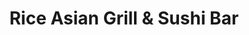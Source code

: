 ---
layout: place
title: "Rice Asian Grill & Sushi Bar"
permalink: /alabama/mobile/rice-asian-grill-sushi-bar.html
stateAbbr: AL
stateName: Alabama
cityName: Mobile
seo:
  name: "Rice Asian Grill & Sushi Bar"
  type: Restaurant
  links: https://riceasiangrilltogo.com/
description: "Rice Asian Grill & Sushi Bar serves delicious sushi in Mobile, Alabama. Try fresh Japanese dishes for a great dining experience. Available for takeout, delivery, lunch, and dinner."
place_id: ChIJ3e7zT-5MmogRWzbj3jdGrLE
photos:
  - name: >-
      places/ChIJ3e7zT-5MmogRWzbj3jdGrLE/photos/AeeoHcK2rVezi2Jeb32glUC4ScpxlWntVdqHwcbqU2O0xvj3ds6VZhAXa_dmwNIEERPSMh3xP-V0PekVsBKvfqiDf0i98vXXz685E3c6Cob3Lj6UdoPWUMwYy4XTvZBYg34DAMJmYniHZ05eO1fWRP4rIvUCPzdZj4juz3kSn2Aj1VYxXwWL5hfl8m-hA6LfklvIOyA0aocAMLwz8UT8QcieSKx-v-UCRHdbwXHilp0_6gMNTjmd2boqfOPWx2asy1Dj_WABDB8Rg62q7f5eh30SIKNYqmXrPm_D1RXjE-RyRXFoRw
    widthPx: 1080
    heightPx: 810
    authorAttributions:
      - displayName: Rice Asian Grill & Sushi Bar
        uri: https://maps.google.com/maps/contrib/112947327488306103431
        photoUri: >-
          https://lh3.googleusercontent.com/a/ACg8ocLy6oEaPQZvmtca4lPX7xuxoqmnVgFPFdtXHHKZQPgyLHNMmA=s100-p-k-no-mo
    flagContentUri: >-
      https://www.google.com/local/imagery/report/?cb_client=maps_api_places.places_api&image_key=!1e10!2sAF1QipPqloqH3igCkoIEw_E2SrVaOUoyzUaLbMLh3PXf&hl=en-US
    googleMapsUri: >-
      https://www.google.com/maps/place//data=!3m4!1e2!3m2!1sAF1QipPqloqH3igCkoIEw_E2SrVaOUoyzUaLbMLh3PXf!2e10!4m2!3m1!1s0x889a4cee4ff3eedd:0xb1ac4637dee3365b
  - name: >-
      places/ChIJ3e7zT-5MmogRWzbj3jdGrLE/photos/AeeoHcJ-9KzK3f8c_e95U8NLELp0MJIGSeY9lUhUEPJDz4QejXgNQF0qx4Dch-IXw4s0cR7MZgXO9OLybEW4hSN02zKTMEnZolYjmBFvwTX9_HQXv4iP_HpXEeA4Hptdcoc9wGb4bNhClxfLS3Pa_xSW5zcIN_bLhSjBCeFnW8v1liLVyXUBifdKJ7WD_mB7qCkImzGweZPYWpfsSQ9GNhcWpBG8pawvcw8FvWoDpK0PHX9PEkhKwAb8fH2ScNP3GA7rKD460V42zct5R8o-uCwHjv6jKrXCpKtplhnlRyrZ2jXpVg
    widthPx: 960
    heightPx: 768
    authorAttributions:
      - displayName: Rice Asian Grill & Sushi Bar
        uri: https://maps.google.com/maps/contrib/112947327488306103431
        photoUri: >-
          https://lh3.googleusercontent.com/a/ACg8ocLy6oEaPQZvmtca4lPX7xuxoqmnVgFPFdtXHHKZQPgyLHNMmA=s100-p-k-no-mo
    flagContentUri: >-
      https://www.google.com/local/imagery/report/?cb_client=maps_api_places.places_api&image_key=!1e10!2sAF1QipPGdspk_sQyVwtrlB_6p_gmqNfuqmXuQm_AC2Yd&hl=en-US
    googleMapsUri: >-
      https://www.google.com/maps/place//data=!3m4!1e2!3m2!1sAF1QipPGdspk_sQyVwtrlB_6p_gmqNfuqmXuQm_AC2Yd!2e10!4m2!3m1!1s0x889a4cee4ff3eedd:0xb1ac4637dee3365b
  - name: >-
      places/ChIJ3e7zT-5MmogRWzbj3jdGrLE/photos/AeeoHcLVAQrRWTFGdq2kLQzozsQYGH1ouFmlnjlABsrqS5NiFoGcYZKWLv4ZSraJZ5XZRnFgCdq860w9ZoXloS9yCdcJj1ZwKFSEe5FcrBytaXZZNCL0qh8n52pzBn8BB1botDFJEddTGycyPpd7fGLs9uFYiQ6FzrPZzI0UWC8UC3rQDn6r9Mwuzx5BbXVcrueCpi0qVt7tSJHQWw2P4NahQErBIbzCk20G8MJZEpbJjggzVt2uAqZwHR0_IVWkoJPunoo94OUhOZG2JitdD7R93MH0TrskLD1BpNXXCPRTCaS3__5z1xB-pcG2zFZGroDqI1CS6Plk5up4m4KfqIqUY6szx1DMxUMA5GHCouCXouSX34OBXFGQsvaY5ux8-OYVs_5F_O6mwxWrQlyck1C8nHRxxUUJ1j_zpzt3XjK5YHXxjNQ
    widthPx: 3024
    heightPx: 4032
    authorAttributions:
      - displayName: Hey Jude
        uri: https://maps.google.com/maps/contrib/114524315967923179605
        photoUri: >-
          https://lh3.googleusercontent.com/a-/ALV-UjWaqecloBiHT-yvIQ4xttmtiREAxYjCIFl3uqv3qFGDfrtJdKFi=s100-p-k-no-mo
    flagContentUri: >-
      https://www.google.com/local/imagery/report/?cb_client=maps_api_places.places_api&image_key=!1e10!2sCIHM0ogKEICAgMCI8srCzgE&hl=en-US
    googleMapsUri: >-
      https://www.google.com/maps/place//data=!3m4!1e2!3m2!1sCIHM0ogKEICAgMCI8srCzgE!2e10!4m2!3m1!1s0x889a4cee4ff3eedd:0xb1ac4637dee3365b
  - name: >-
      places/ChIJ3e7zT-5MmogRWzbj3jdGrLE/photos/AeeoHcIolm5K28rGhl5HmihqVooV0UDBLXSTTCdPDENJ_z7vRBzeEZWBT-3xuuRsSMUY8uYOxvUB1du9pSzwdxq8a-16p9f0HtXIp3LyBiCfghSCMhK0ch1ty0hG3vqk1XjCn2wp3ie2_SucfLmnwPGilpjp38J4XB3sT0LLyqjWFdTDafInE7HaUqPpyYRFr8Qk38uk4xR6HUTI1jxH07amhyIWxOdzFuLjZeIcDfnPyPJa-5XdmEwFLvVZEFciLCw9AmrVr-M-Z71qjGltQ8YcAl1PPSgNAWYr26Kpetkl4nnuxWc963i6bCVWW50vJDrImWklVONo5l6a53ERYaf32wVRAMlXvtscbrC8G8qLH-8Q81RrsdmkLZth8yblPfcn_djrhkdW4Lzty2iw_Cf5lFZO4EkVLa5sG-4BZ2iigBOoVQ
    widthPx: 4032
    heightPx: 3024
    authorAttributions:
      - displayName: Hudson Marina Rentals
        uri: https://maps.google.com/maps/contrib/105976652871183519299
        photoUri: >-
          https://lh3.googleusercontent.com/a/ACg8ocL3tZrF7p4quLt4tqDa-IPMz7R9oMZQJITBO56l6U-gS14jGg=s100-p-k-no-mo
    flagContentUri: >-
      https://www.google.com/local/imagery/report/?cb_client=maps_api_places.places_api&image_key=!1e10!2sCIHM0ogKEICAgIC37pWZdw&hl=en-US
    googleMapsUri: >-
      https://www.google.com/maps/place//data=!3m4!1e2!3m2!1sCIHM0ogKEICAgIC37pWZdw!2e10!4m2!3m1!1s0x889a4cee4ff3eedd:0xb1ac4637dee3365b
  - name: >-
      places/ChIJ3e7zT-5MmogRWzbj3jdGrLE/photos/AeeoHcKPsYDk3Fj-KRCDJY3ZnsDCnoxMZX8rlZ-SsHNhMQNn_eVCxS6fYFAyStQwjWKuZevFWIeyCGXTyAiHip8iq-gFoGwShSHbshfxKyVGYYRyxcyywi8s3b51Gk_35s9pCdQYC-o75n37v1sHcZwB4kEjMDoBpzpnrgiq3KYAMZ6bvIYN7y3xo8WdJqCPXypg25etLz5ppBP07f0fdztlkwkeiVLDoe2ajXFMRz3zr7NAIR51BfsY1GZWyJO7mg8lUZRWTs_lk4LG3CjtAYPx_yjCTfRJUSFj1hxPzgSVH8rrPj7Ctt0cc2A470GXW-w_C2Wi6Ze_PFzUSPgOPyiYPe0eJSPWOTgrHQ_oEEPjf_QkCt563EPcWKOITiX3E53IKNCIivAXSWII15zXJtamP-6HM353r1-4zuQ2gEMOlR73tiI
    widthPx: 2048
    heightPx: 1536
    authorAttributions:
      - displayName: Brandy Mullinax
        uri: https://maps.google.com/maps/contrib/110288146396648419438
        photoUri: >-
          https://lh3.googleusercontent.com/a/ACg8ocLesc2F1A81aYJoG8zAtwJbHj6f99F1PMioMsZKJKjz7mi4lg=s100-p-k-no-mo
    flagContentUri: >-
      https://www.google.com/local/imagery/report/?cb_client=maps_api_places.places_api&image_key=!1e10!2sCIHM0ogKEICAgMCgnK_dogE&hl=en-US
    googleMapsUri: >-
      https://www.google.com/maps/place//data=!3m4!1e2!3m2!1sCIHM0ogKEICAgMCgnK_dogE!2e10!4m2!3m1!1s0x889a4cee4ff3eedd:0xb1ac4637dee3365b
  - name: >-
      places/ChIJ3e7zT-5MmogRWzbj3jdGrLE/photos/AeeoHcJw7IzAg_IG3jBvSW5SWS9h-7zHYaypNMTLgWfBgTLbhaNBlIleGWsXc8MKUpM1kPkK10lwg4WysXqwB-P4qkiE9-0jVtJMEnOWSL7POcIiK07yFfjRb-mXevz2nPqjt02CeLMjkHjI_eZRI_RWMCc2tFQhgTMte48f0vO9Cbi8zhwQ0njuFMxQc-0rlsxjQ4fgJNufgTHmvtgZG5zTC4eAnsAQgfNiDIcdgcUD-d2YmBhvWRxM7uIux2bJFy8BiB0b90mz5OxSIsKKOLxfGwCApXDSSQ5vxTTxvWRIYXCf1DXc4-S5Pv45e6eIXfYxMvDVrh3RWHdRUMZ5T8cEhwagwtgej3mmxAcw4H4n6HqS2W2LH00jooms97HNuwcHythQlKOVGXIBdjTC0TKIxVtikWNTYypH_loqVzAR22L7xPIR
    widthPx: 4080
    heightPx: 3072
    authorAttributions:
      - displayName: Jeff Byrd
        uri: https://maps.google.com/maps/contrib/116836276111668784625
        photoUri: >-
          https://lh3.googleusercontent.com/a-/ALV-UjXVVPusyMytuw-nGf_eYOlpsQIKW3_fD63aHDDZ8pLpG4b_UteiXw=s100-p-k-no-mo
    flagContentUri: >-
      https://www.google.com/local/imagery/report/?cb_client=maps_api_places.places_api&image_key=!1e10!2sCIHM0ogKEICAgIDn876chAE&hl=en-US
    googleMapsUri: >-
      https://www.google.com/maps/place//data=!3m4!1e2!3m2!1sCIHM0ogKEICAgIDn876chAE!2e10!4m2!3m1!1s0x889a4cee4ff3eedd:0xb1ac4637dee3365b
  - name: >-
      places/ChIJ3e7zT-5MmogRWzbj3jdGrLE/photos/AeeoHcJh0dS2AJhX7hr4Fd-uisoYB4eby9g7dhFyEEzX_-InVr1N52OBx8wJIo4bcVCD0XorNUUWj3Rh5bGhEWXxCC7pN3h-PDYuAwFKT-P6Docdj4Cgov_nFpI_NJrlBst0Yadg7AaYKh7efZjI2sGsB7paLWAw6LU_Qr2LYbFHflMoc9WuLneirNKngPbshMHkgqfvDnnaRO30-DRfjNIgxD6bjGMFtuIUFZ6xc2OBiQ-pNsyS2JL_OKUpzg3rj71bGJ-q-oeWxhIjTwIFphfGUvcOWpXkEYpb77N4w6vMcq_oxQoBb6lb8HvksUV4FZFck29CwcIX_GsrEJz2qf7ku_oKmfgqtAZ_AsuTC9UfhuNvqVBzdFfKW8KndH3d1o_PQmwQwo_MaSyjidFKFRxoeFS7wF813G2dWi3kgOHmznY
    widthPx: 3072
    heightPx: 4080
    authorAttributions:
      - displayName: Jeff Byrd
        uri: https://maps.google.com/maps/contrib/116836276111668784625
        photoUri: >-
          https://lh3.googleusercontent.com/a-/ALV-UjXVVPusyMytuw-nGf_eYOlpsQIKW3_fD63aHDDZ8pLpG4b_UteiXw=s100-p-k-no-mo
    flagContentUri: >-
      https://www.google.com/local/imagery/report/?cb_client=maps_api_places.places_api&image_key=!1e10!2sCIHM0ogKEICAgIDzpYKYdw&hl=en-US
    googleMapsUri: >-
      https://www.google.com/maps/place//data=!3m4!1e2!3m2!1sCIHM0ogKEICAgIDzpYKYdw!2e10!4m2!3m1!1s0x889a4cee4ff3eedd:0xb1ac4637dee3365b
  - name: >-
      places/ChIJ3e7zT-5MmogRWzbj3jdGrLE/photos/AeeoHcJEzEOc9txp_IU1WV9cImMH3Y9zRzUemw1huHFpn4aeWlMHQpvgEuv2v8Vutu7W5HRhYNSfho54pdUzzW2FnkKsIg-1mi_DYrkgHfaYq93Vcsvwcx-QGm2k_I-q65I3m-fhKNGSUDp5TFa1uGXWErjvTmww1XNNNQsZ-z8ex-lbVLkrMtjj1OwX6f-8EKGaf6zy_7BEhuO4-yPsRsTzHbXxWnKkunGy5VoOZhCNYXWaQnNi8OisWDzJ-4crEbdiMJPqtXTI3Jw4xSzbOS5sFwg_7gsOJbeujNw4BpmiClD13d3D87WBUtvYSOajk0LshLNK_KGaLHiRF0shiEdeguMju7oE406M0KWEk9ZsuTpr8JVkuvmVp-o3iVzKA2YzoRP3sQnVF-S8QGl7aO0-8AppXxi3pWEH0mmt_TsZYVQYRw
    widthPx: 1170
    heightPx: 1541
    authorAttributions:
      - displayName: Fairy Tail
        uri: https://maps.google.com/maps/contrib/114013287273872697386
        photoUri: >-
          https://lh3.googleusercontent.com/a-/ALV-UjX4yjevm8-pNbdt18oj3PWA-PZCqKUI5uucYn4SzTVQA4kjNUM=s100-p-k-no-mo
    flagContentUri: >-
      https://www.google.com/local/imagery/report/?cb_client=maps_api_places.places_api&image_key=!1e10!2sCIHM0ogKEICAgIDrl72jfw&hl=en-US
    googleMapsUri: >-
      https://www.google.com/maps/place//data=!3m4!1e2!3m2!1sCIHM0ogKEICAgIDrl72jfw!2e10!4m2!3m1!1s0x889a4cee4ff3eedd:0xb1ac4637dee3365b
  - name: >-
      places/ChIJ3e7zT-5MmogRWzbj3jdGrLE/photos/AeeoHcJTcJgGmG3u1FkrUam_COrL_yKxgRhD0QzPUnw7NJkyY7pZioredOALvr_XRZN8uL-uOOxNPrLF5hH6dEyXEx6TzsDR24vf6QY_GPMHJUqx4se3vMbBnMkfSMlvYwkKIbPRt237pciKqVt4lfzl2BYiKfCHSysvOK8_qYtJP_NKIsOx0jkP8AYNQX0vQrEN0l6H4cKLAfGZc7UVJ_mj1xhBUGhnSA-cStNl3AB3GxskVm_GkImKTHnbyAQYU0jw69ksp-GKE0rOh8nvI0Zuc3KW8HREdC4DjgA7grAn27OduAGXb0guiVg1U0_9c5zNpmhUuaw4K1Ow_Wdq26bZZOf1tI3Ujy_qM6Mx-XvApdCSUt0ZoZjpx9USNMVtw_8hORtEaGFQ91zuGKKMtA00Pn6_KBt3eP0VPniO9CVx-1vMVA
    widthPx: 3600
    heightPx: 4800
    authorAttributions:
      - displayName: Ryan Beverly
        uri: https://maps.google.com/maps/contrib/110124706006744555634
        photoUri: >-
          https://lh3.googleusercontent.com/a-/ALV-UjUvyTBzY8z58LHrHeKWW8k3TjME8btNkykUdIAqAln8mraTdX_FDA=s100-p-k-no-mo
    flagContentUri: >-
      https://www.google.com/local/imagery/report/?cb_client=maps_api_places.places_api&image_key=!1e10!2sCIHM0ogKEICAgICh2Nq5Ng&hl=en-US
    googleMapsUri: >-
      https://www.google.com/maps/place//data=!3m4!1e2!3m2!1sCIHM0ogKEICAgICh2Nq5Ng!2e10!4m2!3m1!1s0x889a4cee4ff3eedd:0xb1ac4637dee3365b
  - name: >-
      places/ChIJ3e7zT-5MmogRWzbj3jdGrLE/photos/AeeoHcKHppR-WVJbLRoUx1yzVnZyuHk5JWpQj6R2qTjopeGglUqrNOa6ha7comhaapTmkRnUtbtXPz4sLOUPof6Ez52PQOkP5Ih7H_4l-ezTTWfqF58T5tDaR5eoxCLI9vSh4_eGgLJhrC6ZSiIaau27eFOBHogDehMjjJsnlL4DpuQjzO3GfiyYlrm9nWfOjJ-At4HMK1ZFMpg93PONH5mVqF3jfhL653o9jX2ej6ZBN9UBd8yQswJ13t0-PKB4QlnxD-n4YBi4NQbmh1nunS9qKl48mOS0P3V7brUxfN0xDCZEzujNtAKq_nlPbadDofhJ_Sz-CRtzb4ioAvUN3tUA-kfkRuiGzeM8D9ElvdmNJbiu5IkzDpvvKGM0i4Jk-9HPL_Gy4wIIICahewDeVCQP2OgXVKBMFOgNesle-Y6b6vMGMyZO
    widthPx: 3600
    heightPx: 4800
    authorAttributions:
      - displayName: Ryan Beverly
        uri: https://maps.google.com/maps/contrib/110124706006744555634
        photoUri: >-
          https://lh3.googleusercontent.com/a-/ALV-UjUvyTBzY8z58LHrHeKWW8k3TjME8btNkykUdIAqAln8mraTdX_FDA=s100-p-k-no-mo
    flagContentUri: >-
      https://www.google.com/local/imagery/report/?cb_client=maps_api_places.places_api&image_key=!1e10!2sCIHM0ogKEICAgICh2Nq5tgE&hl=en-US
    googleMapsUri: >-
      https://www.google.com/maps/place//data=!3m4!1e2!3m2!1sCIHM0ogKEICAgICh2Nq5tgE!2e10!4m2!3m1!1s0x889a4cee4ff3eedd:0xb1ac4637dee3365b
address: 3964 Government Blvd, Mobile, AL 36693, USA
street: 3964 Government Blvd
city: Mobile
state: AL
zip: '36693'
country: USA
neighborhood: Skyland Park
latitude: '30.638794'
longitude: '-88.140827'
accessibility_options:
  wheelchairAccessibleParking: true
  wheelchairAccessibleEntrance: true
  wheelchairAccessibleRestroom: true
  wheelchairAccessibleSeating: true
business_status: OPERATIONAL
name: Rice Asian Grill & Sushi Bar
google_maps_links:
  directionsUri: >-
    https://www.google.com/maps/dir//''/data=!4m7!4m6!1m1!4e2!1m2!1m1!1s0x889a4cee4ff3eedd:0xb1ac4637dee3365b!3e0
  placeUri: https://maps.google.com/?cid=12802685046484055643
  writeAReviewUri: >-
    https://www.google.com/maps/place//data=!4m3!3m2!1s0x889a4cee4ff3eedd:0xb1ac4637dee3365b!12e1
  reviewsUri: >-
    https://www.google.com/maps/place//data=!4m4!3m3!1s0x889a4cee4ff3eedd:0xb1ac4637dee3365b!9m1!1b1
  photosUri: >-
    https://www.google.com/maps/place//data=!4m3!3m2!1s0x889a4cee4ff3eedd:0xb1ac4637dee3365b!10e5
primary_type: Restaurant
opening_hours:
  regular: null
  current: null
secondary_opening_hours:
  regular:
    weekdayDescriptions: null
    type: null
  current:
    weekdayDescriptions: null
    type: null
phone: (251) 378-8083
price_level: PRICE_LEVEL_MODERATE
price_range: $10 &ndash; $20
rating: '4.4'
rating_count: 512
website: https://riceasiangrilltogo.com/
reviews:
  - name: >-
      places/ChIJ3e7zT-5MmogRWzbj3jdGrLE/reviews/ChZDSUhNMG9nS0VJQ0FnTUNJOHNyQ0RnEAE
    relativePublishTimeDescription: a week ago
    rating: 4
    text:
      text: >-
        I always enjoy a visit to Rice, especially at lunch time. The servers
        are always pleasant, and I’ve never been disappointed in the quality or
        quantity of the food.

        I was with a friend this time who has very strong food allergies. She
        told the server exactly what she wanted, which was completely off the
        menu, and that’s exactly what she received. That is very helpful when
        you’re limited in what you can eat to stay healthy.

        I like their lunch combo. This time I had a small ginger salad, egg drop
        soup, and the ginger stirfry (pictured here). All the dishes were very
        tasty and moderately priced.


        Yes! I will dine in here again.
      languageCode: en
    originalText:
      text: >-
        I always enjoy a visit to Rice, especially at lunch time. The servers
        are always pleasant, and I’ve never been disappointed in the quality or
        quantity of the food.

        I was with a friend this time who has very strong food allergies. She
        told the server exactly what she wanted, which was completely off the
        menu, and that’s exactly what she received. That is very helpful when
        you’re limited in what you can eat to stay healthy.

        I like their lunch combo. This time I had a small ginger salad, egg drop
        soup, and the ginger stirfry (pictured here). All the dishes were very
        tasty and moderately priced.


        Yes! I will dine in here again.
      languageCode: en
    authorAttribution:
      displayName: Hey Jude
      uri: https://www.google.com/maps/contrib/114524315967923179605/reviews
      photoUri: >-
        https://lh3.googleusercontent.com/a-/ALV-UjWaqecloBiHT-yvIQ4xttmtiREAxYjCIFl3uqv3qFGDfrtJdKFi=s128-c0x00000000-cc-rp-mo-ba5
    publishTime: '2025-03-31T22:27:23.536664Z'
    flagContentUri: >-
      https://www.google.com/local/review/rap/report?postId=ChZDSUhNMG9nS0VJQ0FnTUNJOHNyQ0RnEAE&d=17924085&t=1
    googleMapsUri: >-
      https://www.google.com/maps/reviews/data=!4m6!14m5!1m4!2m3!1sChZDSUhNMG9nS0VJQ0FnTUNJOHNyQ0RnEAE!2m1!1s0x889a4cee4ff3eedd:0xb1ac4637dee3365b
  - name: >-
      places/ChIJ3e7zT-5MmogRWzbj3jdGrLE/reviews/ChdDSUhNMG9nS0VJQ0FnTURndTVLOTFRRRAB
    relativePublishTimeDescription: a month ago
    rating: 1
    text:
      text: >-
        The vegetable roll and rice was the best part. I didn’t like the meat or
        spice or chicken wontons. The water and soup tasted of chlorine and bad
        spice. The bathrooms and restaurant were clean and quiet. No military
        discount.
      languageCode: en
    originalText:
      text: >-
        The vegetable roll and rice was the best part. I didn’t like the meat or
        spice or chicken wontons. The water and soup tasted of chlorine and bad
        spice. The bathrooms and restaurant were clean and quiet. No military
        discount.
      languageCode: en
    authorAttribution:
      displayName: Katrina Webb
      uri: https://www.google.com/maps/contrib/117974089004620237499/reviews
      photoUri: >-
        https://lh3.googleusercontent.com/a-/ALV-UjVFJ9B6VRsKiWNP_YdXc_WBUOVI39bkR6FmYZ4WoiuhyHDXZPY=s128-c0x00000000-cc-rp-mo-ba3
    publishTime: '2025-02-27T19:33:57.222041Z'
    flagContentUri: >-
      https://www.google.com/local/review/rap/report?postId=ChdDSUhNMG9nS0VJQ0FnTURndTVLOTFRRRAB&d=17924085&t=1
    googleMapsUri: >-
      https://www.google.com/maps/reviews/data=!4m6!14m5!1m4!2m3!1sChdDSUhNMG9nS0VJQ0FnTURndTVLOTFRRRAB!2m1!1s0x889a4cee4ff3eedd:0xb1ac4637dee3365b
  - name: >-
      places/ChIJ3e7zT-5MmogRWzbj3jdGrLE/reviews/ChZDSUhNMG9nS0VJQ0FnTUNnbktfZFFnEAE
    relativePublishTimeDescription: a month ago
    rating: 5
    text:
      text: >-
        This was our first time trying Rice. We’ve been interested in the menu,
        but haven’t had the chance to make a visit, but tonight was Valentine’s
        and we were looking for a low key spot with an open table and decided to
        give it a try since it’s off the beaten path.


        We were pleasantly surprised by the warm ambiance and low, intimate
        lighting upon entry. They were pretty busy, which I took as a good sign,
        but we were seated immediately and our server was super friendly from
        the start. She made nice conversation and was very attentive throughout
        the evening.


        We tried the Bulldog roll, the Spicy salmon roll, seaweed salad, tuna
        nigiri, and I had the Thai BBQ chicken entree. Everything was absolutely
        fantastic! The rolls were balanced with great flavor profiles and we
        felt the fish and seaweed salad were some of the freshest quality we’ve
        gotten anywhere lately. However, I REALLY have to praise the chicken. I
        used to patron a very popular Thai restaurant in Birmingham that served
        its own rendition of Thai BBQ chicken, and it was amongst my most
        favorite dishes from anywhere. It’s been well over a decade since I’ve
        been there and I’ve never seen it served anywhere else. I must tell you,
        the Thai BBQ chicken from Rice was just as good and brought back so many
        fond memories of the place I used to go in Bham. The light sweet and
        savory sauce was just as I have always remembered and the chicken was so
        tender, succulent, and just fall off the bone. I honestly don’t know how
        they manage to compose a dish so well with such a fast turn around, but
        it was truly a delight.


        Lastly, I have to comment on the prices. I was shocked at how affordable
        everything was. My entree alone would’ve fetched twice as much downtown
        and my soco cocktail was only $6, which is unheard for any alcoholic
        beverage from many other places. We each had a drink, 2 sushi rolls,
        additional sides and a large entree and still came out around $80
        including tip. Honestly, we can’t wait to go back. I highly recommend!
      languageCode: en
    originalText:
      text: >-
        This was our first time trying Rice. We’ve been interested in the menu,
        but haven’t had the chance to make a visit, but tonight was Valentine’s
        and we were looking for a low key spot with an open table and decided to
        give it a try since it’s off the beaten path.


        We were pleasantly surprised by the warm ambiance and low, intimate
        lighting upon entry. They were pretty busy, which I took as a good sign,
        but we were seated immediately and our server was super friendly from
        the start. She made nice conversation and was very attentive throughout
        the evening.


        We tried the Bulldog roll, the Spicy salmon roll, seaweed salad, tuna
        nigiri, and I had the Thai BBQ chicken entree. Everything was absolutely
        fantastic! The rolls were balanced with great flavor profiles and we
        felt the fish and seaweed salad were some of the freshest quality we’ve
        gotten anywhere lately. However, I REALLY have to praise the chicken. I
        used to patron a very popular Thai restaurant in Birmingham that served
        its own rendition of Thai BBQ chicken, and it was amongst my most
        favorite dishes from anywhere. It’s been well over a decade since I’ve
        been there and I’ve never seen it served anywhere else. I must tell you,
        the Thai BBQ chicken from Rice was just as good and brought back so many
        fond memories of the place I used to go in Bham. The light sweet and
        savory sauce was just as I have always remembered and the chicken was so
        tender, succulent, and just fall off the bone. I honestly don’t know how
        they manage to compose a dish so well with such a fast turn around, but
        it was truly a delight.


        Lastly, I have to comment on the prices. I was shocked at how affordable
        everything was. My entree alone would’ve fetched twice as much downtown
        and my soco cocktail was only $6, which is unheard for any alcoholic
        beverage from many other places. We each had a drink, 2 sushi rolls,
        additional sides and a large entree and still came out around $80
        including tip. Honestly, we can’t wait to go back. I highly recommend!
      languageCode: en
    authorAttribution:
      displayName: Brandy Mullinax
      uri: https://www.google.com/maps/contrib/110288146396648419438/reviews
      photoUri: >-
        https://lh3.googleusercontent.com/a/ACg8ocLesc2F1A81aYJoG8zAtwJbHj6f99F1PMioMsZKJKjz7mi4lg=s128-c0x00000000-cc-rp-mo-ba3
    publishTime: '2025-02-15T03:04:51.202250Z'
    flagContentUri: >-
      https://www.google.com/local/review/rap/report?postId=ChZDSUhNMG9nS0VJQ0FnTUNnbktfZFFnEAE&d=17924085&t=1
    googleMapsUri: >-
      https://www.google.com/maps/reviews/data=!4m6!14m5!1m4!2m3!1sChZDSUhNMG9nS0VJQ0FnTUNnbktfZFFnEAE!2m1!1s0x889a4cee4ff3eedd:0xb1ac4637dee3365b
  - name: >-
      places/ChIJ3e7zT-5MmogRWzbj3jdGrLE/reviews/ChZDSUhNMG9nS0VJQ0FnSURybDcyalR3EAE
    relativePublishTimeDescription: 8 months ago
    rating: 5
    text:
      text: >-
        Amazing Thai food in AL! The crab rangoons were crispy and filled with
        filling, and the satay sticks were so juicy and tender! They didn’t need
        any sauce, but the peanut sauce paired with it was next level! The fried
        rice tasted like hibachi, and the serving sizes were really good. The
        coconut sauce on the mango sticky rice was nutty and creamy, pairing
        perfectly with the fresh juicy mango!
      languageCode: en
    originalText:
      text: >-
        Amazing Thai food in AL! The crab rangoons were crispy and filled with
        filling, and the satay sticks were so juicy and tender! They didn’t need
        any sauce, but the peanut sauce paired with it was next level! The fried
        rice tasted like hibachi, and the serving sizes were really good. The
        coconut sauce on the mango sticky rice was nutty and creamy, pairing
        perfectly with the fresh juicy mango!
      languageCode: en
    authorAttribution:
      displayName: Fairy Tail
      uri: https://www.google.com/maps/contrib/114013287273872697386/reviews
      photoUri: >-
        https://lh3.googleusercontent.com/a-/ALV-UjX4yjevm8-pNbdt18oj3PWA-PZCqKUI5uucYn4SzTVQA4kjNUM=s128-c0x00000000-cc-rp-mo-ba4
    publishTime: '2024-07-21T01:06:43.601792Z'
    flagContentUri: >-
      https://www.google.com/local/review/rap/report?postId=ChZDSUhNMG9nS0VJQ0FnSURybDcyalR3EAE&d=17924085&t=1
    googleMapsUri: >-
      https://www.google.com/maps/reviews/data=!4m6!14m5!1m4!2m3!1sChZDSUhNMG9nS0VJQ0FnSURybDcyalR3EAE!2m1!1s0x889a4cee4ff3eedd:0xb1ac4637dee3365b
  - name: >-
      places/ChIJ3e7zT-5MmogRWzbj3jdGrLE/reviews/ChdDSUhNMG9nS0VJQ0FnSUNib2FhbjJnRRAB
    relativePublishTimeDescription: 8 months ago
    rating: 4
    text:
      text: >-
        I have been to Rice before but it had been awhile since my last visit. I
        can’t remember what I had the last time but it was reason enough to come
        back. Although I had no idea what I wanted I knew I could choose
        something that I could almost guarantee I’d like.

        The char-grilled pork platter sounded good. I had some chicken earlier
        in the day and wanted something different. I ordered online and went to
        go pick up my food,

        It was ready when I got there. I got my food and proceeded to drive
        home. When I got home I was very hungry. I opened the plastic bag and
        got my boxes of food out. Normally when getting take out the plastic bag
        is tied way too tight. This plastic bag was easy to get open. Now that
        may not be important for your eating experience it is for me for some
        reason.

        Anyway, there was a box for the rice and then the main course. I dumped
        the rice into the char-grilled pork platter. There were 2 sauces that
        came with the meal. I didn’t have a clue what to use them for so I put
        the chili sauce on the pork and vegetables and rice. There was also a
        rice vinegar type sauce that I put on the fried shrimp and fried egg.
        Next time I need to look at the menu more closely so I can use the
        sauces properly.

        The food was really delicious. The pork was flavorful. I loved the
        shrimp and fried egg too. I’ll say the vegetables didn’t have much
        seasoning but adding the chili sauce helped.
      languageCode: en
    originalText:
      text: >-
        I have been to Rice before but it had been awhile since my last visit. I
        can’t remember what I had the last time but it was reason enough to come
        back. Although I had no idea what I wanted I knew I could choose
        something that I could almost guarantee I’d like.

        The char-grilled pork platter sounded good. I had some chicken earlier
        in the day and wanted something different. I ordered online and went to
        go pick up my food,

        It was ready when I got there. I got my food and proceeded to drive
        home. When I got home I was very hungry. I opened the plastic bag and
        got my boxes of food out. Normally when getting take out the plastic bag
        is tied way too tight. This plastic bag was easy to get open. Now that
        may not be important for your eating experience it is for me for some
        reason.

        Anyway, there was a box for the rice and then the main course. I dumped
        the rice into the char-grilled pork platter. There were 2 sauces that
        came with the meal. I didn’t have a clue what to use them for so I put
        the chili sauce on the pork and vegetables and rice. There was also a
        rice vinegar type sauce that I put on the fried shrimp and fried egg.
        Next time I need to look at the menu more closely so I can use the
        sauces properly.

        The food was really delicious. The pork was flavorful. I loved the
        shrimp and fried egg too. I’ll say the vegetables didn’t have much
        seasoning but adding the chili sauce helped.
      languageCode: en
    authorAttribution:
      displayName: Jonathan Rudolph
      uri: https://www.google.com/maps/contrib/103259082461689696875/reviews
      photoUri: >-
        https://lh3.googleusercontent.com/a-/ALV-UjVEiMnJffCy8hYm0GMHTrOPUpzTtwZI4b0uaKrRm7qDbBXUAT-w=s128-c0x00000000-cc-rp-mo-ba4
    publishTime: '2024-07-27T23:43:49.442964Z'
    flagContentUri: >-
      https://www.google.com/local/review/rap/report?postId=ChdDSUhNMG9nS0VJQ0FnSUNib2FhbjJnRRAB&d=17924085&t=1
    googleMapsUri: >-
      https://www.google.com/maps/reviews/data=!4m6!14m5!1m4!2m3!1sChdDSUhNMG9nS0VJQ0FnSUNib2FhbjJnRRAB!2m1!1s0x889a4cee4ff3eedd:0xb1ac4637dee3365b
parking_options:
  freeParkingLot: true
  freeStreetParking: true
  valetParking: false
payment_options:
  acceptsCreditCards: true
  acceptsDebitCards: true
  acceptsCashOnly: false
  acceptsNfc: true
allow_dogs: null
curbside_pickup: true
delivery: true
dine_in: true
good_for_children: true
good_for_groups: true
good_for_sports: false
live_music: false
menu_for_children: true
outdoor_seating: false
reservable: true
restroom: true
serves_beer: true
serves_breakfast: false
serves_brunch: false
serves_cocktails: true
serves_coffee: true
serves_dinner: true
serves_dessert: true
serves_lunch: true
serves_vegetarian_food: true
serves_wine: true
takeout: true
summary: null

---